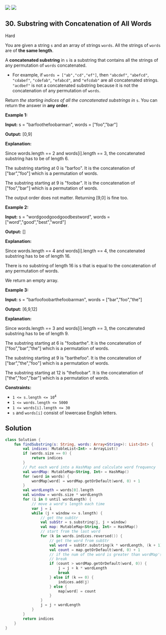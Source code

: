[![](https://img.shields.io/github/stars/javadev/LeetCode-in-Kotlin?label=Stars&style=flat-square)](https://github.com/javadev/LeetCode-in-Kotlin)
[![](https://img.shields.io/github/forks/javadev/LeetCode-in-Kotlin?label=Fork%20me%20on%20GitHub%20&style=flat-square)](https://github.com/javadev/LeetCode-in-Kotlin/fork)

## 30\. Substring with Concatenation of All Words

Hard

You are given a string `s` and an array of strings `words`. All the strings of `words` are of **the same length**.

A **concatenated substring** in `s` is a substring that contains all the strings of any permutation of `words` concatenated.

*   For example, if `words = ["ab","cd","ef"]`, then `"abcdef"`, `"abefcd"`, `"cdabef"`, `"cdefab"`, `"efabcd"`, and `"efcdab"` are all concatenated strings. `"acdbef"` is not a concatenated substring because it is not the concatenation of any permutation of `words`.

Return _the starting indices of all the concatenated substrings in_ `s`. You can return the answer in **any order**.

**Example 1:**

**Input:** s = "barfoothefoobarman", words = ["foo","bar"]

**Output:** [0,9]

**Explanation:** 

Since words.length == 2 and words[i].length == 3, the concatenated substring has to be of length 6. 

The substring starting at 0 is "barfoo". It is the concatenation of ["bar","foo"] which is a permutation of words. 

The substring starting at 9 is "foobar". It is the concatenation of ["foo","bar"] which is a permutation of words. 

The output order does not matter. Returning [9,0] is fine too.

**Example 2:**

**Input:** s = "wordgoodgoodgoodbestword", words = ["word","good","best","word"]

**Output:** []

**Explanation:** 

Since words.length == 4 and words[i].length == 4, the concatenated substring has to be of length 16. 

There is no substring of length 16 is s that is equal to the concatenation of any permutation of words. 

We return an empty array.

**Example 3:**

**Input:** s = "barfoofoobarthefoobarman", words = ["bar","foo","the"]

**Output:** [6,9,12]

**Explanation:** 

Since words.length == 3 and words[i].length == 3, the concatenated substring has to be of length 9. 

The substring starting at 6 is "foobarthe". It is the concatenation of ["foo","bar","the"] which is a permutation of words.

The substring starting at 9 is "barthefoo". It is the concatenation of ["bar","the","foo"] which is a permutation of words.

The substring starting at 12 is "thefoobar". It is the concatenation of ["the","foo","bar"] which is a permutation of words.

**Constraints:**

*   <code>1 <= s.length <= 10<sup>4</sup></code>
*   `1 <= words.length <= 5000`
*   `1 <= words[i].length <= 30`
*   `s` and `words[i]` consist of lowercase English letters.

## Solution

```kotlin
class Solution {
    fun findSubstring(s: String, words: Array<String>): List<Int> {
        val indices: MutableList<Int> = ArrayList()
        if (words.size == 0) {
            return indices
        }
        // Put each word into a HashMap and calculate word frequency
        val wordMap: MutableMap<String, Int> = HashMap()
        for (word in words) {
            wordMap[word] = wordMap.getOrDefault(word, 0) + 1
        }
        val wordLength = words[0].length
        val window = words.size * wordLength
        for (i in 0 until wordLength) {
            // move a word's length each time
            var j = i
            while (j + window <= s.length) {
                // get the subStr
                val subStr = s.substring(j, j + window)
                val map: MutableMap<String, Int> = HashMap()
                // start from the last word
                for (k in words.indices.reversed()) {
                    // get the word from subStr
                    val word = subStr.substring(k * wordLength, (k + 1) * wordLength)
                    val count = map.getOrDefault(word, 0) + 1
                    // if the num of the word is greater than wordMap's, move (k * wordLength) and
                    // break
                    if (count > wordMap.getOrDefault(word, 0)) {
                        j = j + k * wordLength
                        break
                    } else if (k == 0) {
                        indices.add(j)
                    } else {
                        map[word] = count
                    }
                }
                j = j + wordLength
            }
        }
        return indices
    }
}
```